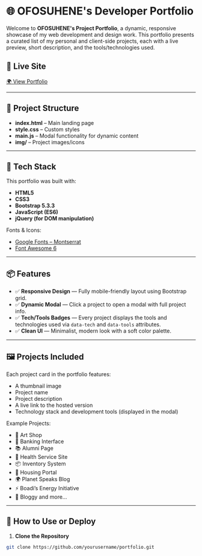 # 🌐 OFOSUHENE's Developer Portfolio

Welcome to **OFOSUHENE's Project Portfolio**, a dynamic, responsive showcase of my web development and design work. This portfolio presents a curated list of my personal and client-side projects, each with a live preview, short description, and the tools/technologies used.

## 🔗 Live Site

[🌍 View Portfolio](https://wanplanet.github.io/Portfolio/)

---

## 📁 Project Structure

- **index.html** – Main landing page
- **style.css** – Custom styles
- **main.js** – Modal functionality for dynamic content
- **img/** – Project images/icons

---

## 🧰 Tech Stack

This portfolio was built with:

- **HTML5**  
- **CSS3**  
- **Bootstrap 5.3.3**  
- **JavaScript (ES6)**  
- **jQuery (for DOM manipulation)**

Fonts & Icons:

- [Google Fonts – Montserrat](https://fonts.google.com/specimen/Montserrat)  
- [Font Awesome 6](https://fontawesome.com/)

---

## 📦 Features

- ✅ **Responsive Design** — Fully mobile-friendly layout using Bootstrap grid.
- ✅ **Dynamic Modal** — Click a project to open a modal with full project info.
- ✅ **Tech/Tools Badges** — Every project displays the tools and technologies used via `data-tech` and `data-tools` attributes.
- ✅ **Clean UI** — Minimalist, modern look with a soft color palette.

---

## 🖼️ Projects Included

Each project card in the portfolio features:

- A thumbnail image
- Project name
- Project description
- A live link to the hosted version
- Technology stack and development tools (displayed in the modal)

Example Projects:

- 🎨 Art Shop  
- 🏦 Banking Interface  
- 📚 Alumni Page  
- 🏥 Health Service Site  
- 📦 Inventory System  
- 🏡 Housing Portal  
- 🌍 Planet Speaks Blog  
- ⚡ Boadi’s Energy Initiative  
- 📖 Bloggy and more...

---

## 🚀 How to Use or Deploy

1. **Clone the Repository**

```bash
git clone https://github.com/yourusername/portfolio.git
